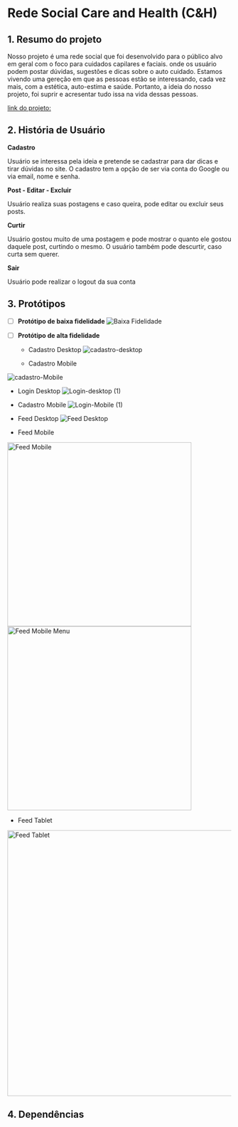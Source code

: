 # Rede Social Care and Health (C&H)


## 1. Resumo do projeto

Nosso projeto é uma rede social que foi desenvolvido para o público alvo em geral com o foco para cuidados capilares e faciais. onde os usuário podem postar dúvidas, sugestões e dicas sobre o auto cuidado. Estamos vivendo uma gereção em que as pessoas estão se interessando, cada vez mais, com a estética, auto-estima e saúde. Portanto, a ideia do nosso projeto, foi suprir e acresentar tudo issa na vida dessas pessoas.

[link do projeto:](social-network-6f67b.web.app)

## 2. História de Usuário
 **Cadastro**
 <p>Usuário se interessa pela ideia e pretende se cadastrar para dar dicas e tirar dúvidas no site. O cadastro tem a opção de ser via conta do Google ou via email, nome e senha.</p>
 
 **Post - Editar - Excluir**
 <p>Usuário realiza suas postagens e caso queira, pode editar ou excluir seus posts.</p>
 
 **Curtir**
 <p>Usuário gostou muito de uma postagem e pode mostrar o quanto ele gostou daquele post, curtindo o mesmo. O usuário também pode descurtir, caso curta sem querer.</p>
 
 **Sair**
 <p>Usuário pode realizar o logout da sua conta</p>



## 3. Protótipos

- [ ] **Protótipo de baixa fidelidade**
![Baixa Fidelidade](https://github.com/tamiresns/SAP009-social-network/assets/48700653/876d0111-9482-42c3-a50e-9da17c281938)


- [ ] **Protótipo de alta fidelidade**

  * Cadastro Desktop
  ![cadastro-desktop](https://github.com/tamiresns/SAP009-social-network/assets/48700653/70da74b6-dec5-4599-9909-78c751572d46)

  * Cadastro Mobile

![cadastro-Mobile](https://github.com/tamiresns/SAP009-social-network/assets/48700653/ac3cf635-e93b-4bc9-8d60-aa391b74b071)

  * Login Desktop
![Login-desktop (1)](https://github.com/tamiresns/SAP009-social-network/assets/48700653/1cd169e6-1ed5-4436-b726-0b59d69a35e7)

  * Cadastro Mobile
![Login-Mobile (1)](https://github.com/tamiresns/SAP009-social-network/assets/48700653/651362cf-00cb-4a16-8242-d0eef3588ee6)

  * Feed Desktop
![Feed Desktop](https://github.com/tamiresns/SAP009-social-network/assets/48700653/1ee75efb-43f4-40fd-801a-8811c978d054)

  * Feed Mobile

<img width="414" alt="Feed Mobile" src="https://github.com/tamiresns/SAP009-social-network/assets/48700653/d0bdcf93-f1bc-458c-90b5-c532965ff0ea">

<img width="414" alt="Feed Mobile Menu" src="https://github.com/tamiresns/SAP009-social-network/assets/48700653/f3d08f76-a93b-4325-bbc8-ba188f2adbe5">

  * Feed Tablet

<img width="598" alt="Feed Tablet" src="https://github.com/tamiresns/SAP009-social-network/assets/48700653/28a8b7bd-a533-4c82-ae52-114b0c317c2a">


## 4. Dependências


  
 




